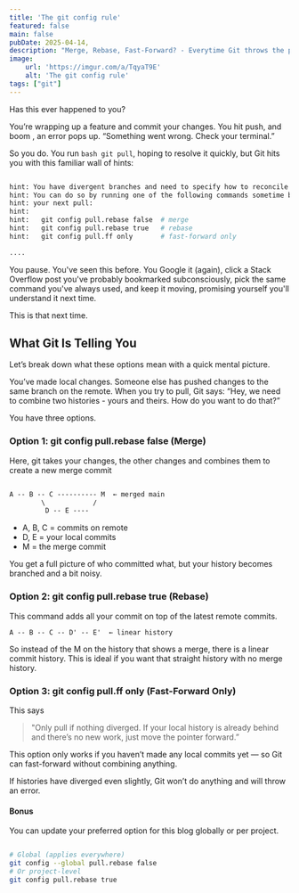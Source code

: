```yaml
---
title: 'The git config rule'
featured: false
main: false
pubDate: 2025-04-14,
description: "Merge, Rebase, Fast-Forward? - Everytime Git throws the pull.rebase hint, you promise to look it up. This time, you will actually remember what it means."
image:
    url: 'https://imgur.com/a/TqyaT9E'
    alt: 'The git config rule'
tags: ["git"]
---
```


Has this ever happened to you?

You’re wrapping up a feature and commit your changes. You hit push, and boom , an error pops up. “Something went wrong. Check your terminal.”

So you do. You run `bash git pull`, hoping to resolve it quickly, but Git hits you with this familiar wall of hints:


```bash

hint: You have divergent branches and need to specify how to reconcile them.
hint: You can do so by running one of the following commands sometime before
hint: your next pull:
hint: 
hint:   git config pull.rebase false  # merge
hint:   git config pull.rebase true   # rebase
hint:   git config pull.ff only       # fast-forward only

....

```

You pause. You've seen this before. You Google it (again), click a Stack Overflow post you've probably bookmarked subconsciously, pick the same command you've always used, and keep it moving, promising yourself you'll understand it next time.

This is that next time.

## What Git Is Telling You

Let’s break down what these options mean with a quick mental picture.

You’ve made local changes. Someone else has pushed changes to the same branch on the remote. When you try to pull, Git says:
“Hey, we need to combine two histories - yours and theirs. How do you want to do that?”

You have three options.

### Option 1: git config pull.rebase false (Merge)

Here, git takes your changes, the other changes and combines them to create a new merge commit 

```css

A -- B -- C ---------- M  ← merged main
        \            /
         D -- E ----


```

- A, B, C = commits on remote
- D, E = your local commits
- M = the merge commit

You get a full picture of who committed what, but your history becomes branched and a bit noisy.

### Option 2: git config pull.rebase true (Rebase)

This command adds all your commit on top of the latest remote commits. 

``` A -- B -- C -- D' -- E'  ← linear history ```

So instead of the M on the history that shows a merge, there is a linear commit history. This is ideal if you want that straight history with no merge history. 

### Option 3: git config pull.ff only (Fast-Forward Only)

This says

> "Only pull if nothing diverged. If your local history is already behind and there’s no new work, just move the pointer forward.”

This option only works if you haven’t made any local commits yet — so Git can fast-forward without combining anything.

If histories have diverged even slightly, Git won’t do anything and will throw an error.

#### Bonus
You can update your preferred option for this blog globally or per project.

```bash

# Global (applies everywhere)
git config --global pull.rebase false
# Or project-level
git config pull.rebase true


```

